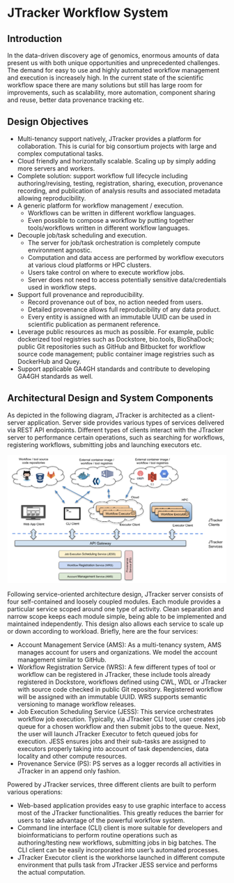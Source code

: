 # JTracker Workflow System

## Introduction

In the data-driven discovery age of genomics, enormous amounts of data present us
with both unique opportunities and unprecedented challenges. The demand for easy to
use and highly automated workflow management and execution is increasely high. In
the current state of the scientific workflow space there are many solutions but 
still has large room for improvements, such as scalability, more automation,
component sharing and reuse, better data provenance tracking etc.

## Design Objectives

* Multi-tenancy support natively, JTracker provides a platform for collaboration.
  This is curial for big consortium projects with large and complex computational tasks.
* Cloud friendly and horizontally scalable. Scaling up by simply adding more servers
  and workers.
* Complete solution: support workflow full lifecycle including authoring/revising,
  testing, registration, sharing, execution, provenance recording, and publication
  of analysis results and associated metadata allowing reproducibility.
* A generic platform for workflow management / execution.
  * Workflows can be written in different workflow languages.
  * Even possible to compose a workflow by putting together tools/workflows written
    in different workflow languages.
* Decouple job/task scheduling and execution.
  * The server for job/task orchestration is completely compute environment agnostic.
  * Computation and data access are performed by workflow executors at various
    cloud platforms or HPC clusters.
  * Users take control on where to execute workflow jobs.
  * Server does not need to access potentially sensitive data/credentials used in
    workflow steps.
* Support full provenance and reproducibility.
  * Record provenance out of box, no action needed from users.
  * Detailed provenance allows full reproducibility of any data product.
  * Every entity is assigned with an immutable UUID can be used in scientific
    publication as permanent reference.
* Leverage public resources as much as possible. For example, public dockerized tool
  registries such as Dockstore, bio.tools, BioShaDock; public Git repositories such as
  GitHub and Bitbucket for workflow source code management; public container image
  registries such as DockerHub and Quey.
* Support applicable GA4GH standards and contribute to developing GA4GH standards
  as well.

## Architectural Design and System Components

As depicted in the following diagram, JTracker is architected as a client-server
application. Server side provides various types of services delivered via REST API
endpoints. Different types of clients interact with the JTracker server
to performance certain operations, such as searching for workflows, registering
workflows, submitting jobs and launching executors etc.

![architectural](architectural.png "JTracker Architectural Diagram")

Following service-oriented architecture design, JTracker server consists of four
self-contained and loosely coupled modules. Each module provides a particular
service scoped around one type of activity. Clean separation and narrow scope
keeps each module simple, being able to be implemented and maintained independently.
This design also allows each service to scale up or down according to workload.
Briefly, here are the four services:

* Account Management Service (AMS): As a multi-tenancy system, AMS manages account
  for users and organizations. We model the account management similar to GitHub.
* Workflow Registration Service (WRS): A few different types of tool or workflow
  can be registered in JTracker, these include tools already registered in Dockstore,
  workflows defined using CWL, WDL or JTracker with source code checked in public Git
  repository. Registered workflow will be assigned with an immutable UUID. WRS
  supports semantic versioning to manage workflow releases.
* Job Execution Scheduling Service (JESS): This service orchestrates workflow job
  execution. Typically, via JTracker CLI tool, user creates job queue for a chosen
  workflow and then submit jobs to the queue. Next, the user will launch JTracker
  Executor to fetch queued jobs for execution. JESS ensures jobs and their sub-tasks
  are assigned to executors properly taking into account of task dependencies, data
  locality and other compute resources.
* Provenance Service (PS): PS serves as a logger records all activities in JTracker
  in an append only fashion.

Powered by JTracker services, three different clients are built to perform various
operations:
* Web-based application provides easy to use graphic interface to access most of the
  JTracker functionalities. This greatly reduces the barrier for users to take
  advantage of the powerful workflow system.
* Command line interface (CLI) client is more suitable for developers and bioinformaticians
  to perform routine operations such as authoring/testing new workflows, submitting jobs
  in big batches. The CLI client can be easily incorporated into user’s automated processes.
* JTracker Executor client is the workhorse launched in different compute environment
  that pulls task from JTracker JESS service and performs the actual computation.

